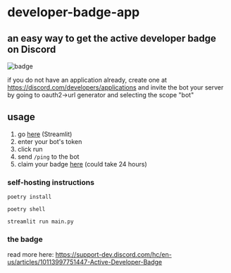 # developer-badge-app
## an easy way to get the active developer badge on Discord
![badge](https://github.com/0dm/developer-badge-app/assets/57018940/bc64bda9-749b-466d-81f0-95732aef3aa3)


if you do not have an application already, create one at https://discord.com/developers/applications and invite the bot your server by going to oauth2->url generator and selecting the scope "bot"

## usage
1. go [here](https://0dm-developer-badge-app-main-bfopwq.streamlit.app) (Streamlit)
2. enter your bot's token
3. click run
4. send `/ping` to the bot
5. claim your badge [here](https://discord.com/developers/active-developer) (could take 24 hours)

### self-hosting instructions
`poetry install`

`poetry shell`

`streamlit run main.py`

### the badge
read more here: https://support-dev.discord.com/hc/en-us/articles/10113997751447-Active-Developer-Badge
